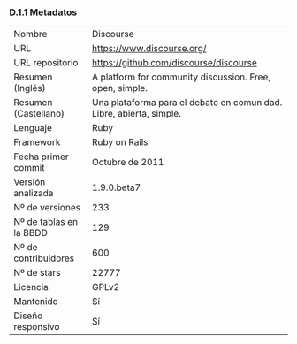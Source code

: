 ### D.1.1 Metadatos

<table>
  <tr>
    <td>Nombre</td>
    <td>Discourse</td>
  </tr>
  <tr>
    <td>URL</td>
    <td><a href="https://www.discourse.org/">https://www.discourse.org/</a></td>
  </tr>
  <tr>
    <td>URL repositorio</td>
    <td><a href="https://github.com/discourse/discourse">https://github.com/discourse/discourse</a> </td>
  </tr>
  <tr>
    <td>Resumen (Inglés)</td>
    <td>A platform for community discussion. Free, open, simple. </td>
  </tr>
  <tr>
    <td>Resumen (Castellano)</td>
    <td>Una plataforma para el debate en comunidad. Libre, abierta, simple.</td>
  </tr>
  <tr>
    <td>Lenguaje</td>
    <td>Ruby</td>
  </tr>
  <tr>
    <td>Framework</td>
    <td>Ruby on Rails</td>
  </tr>
  <tr>
    <td>Fecha primer commit</td>
    <td>Octubre de 2011</td>
  </tr>
  <tr>
    <td>Versión analizada</td>
    <td>1.9.0.beta7</td>
  </tr>
  <tr>
    <td>Nº de versiones</td>
    <td>233</td>
  </tr>
  <tr>
    <td>Nº de tablas en la BBDD</td>
    <td>129</td>
  </tr>
  <tr>
    <td>Nº de contribuidores</td>
    <td>600</td>
  </tr>
  <tr>
    <td>Nº de stars</td>
    <td>22777</td>
  </tr>
  <tr>
    <td>Licencia</td>
    <td>GPLv2</td>
  </tr>
  <tr>
    <td>Mantenido</td>
    <td>Sí</td>
  </tr>
  <tr>
    <td>Diseño responsivo</td>
    <td>Sí</td>
  </tr>
</table>


 


